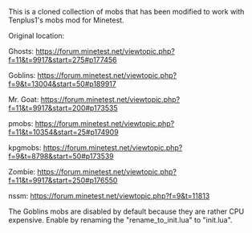 This is a cloned collection of mobs that has been modified to work with Tenplus1's mobs mod for Minetest.Original location:Ghosts: https://forum.minetest.net/viewtopic.php?f=11&t=9917&start=275#p177456Goblins: https://forum.minetest.net/viewtopic.php?f=9&t=13004&start=50#p189917Mr. Goat: https://forum.minetest.net/viewtopic.php?f=11&t=9917&start=200#p173535pmobs: https://forum.minetest.net/viewtopic.php?f=11&t=10354&start=25#p174909kpgmobs: https://forum.minetest.net/viewtopic.php?f=9&t=8798&start=50#p173539Zombie: https://forum.minetest.net/viewtopic.php?f=11&t=9917&start=250#p176550nssm: https://forum.minetest.net/viewtopic.php?f=9&t=11813The Goblins mobs are disabled by default because they are rather CPU expensive. Enable by renaming the "rename_to_init.lua" to "init.lua".